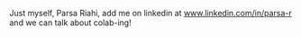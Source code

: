 Just myself, Parsa Riahi, add me on linkedin at www.linkedin.com/in/parsa-r and we can talk about colab-ing!
